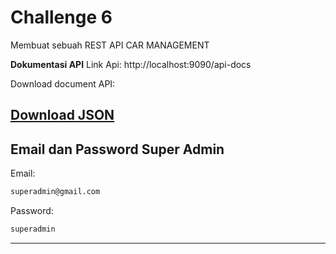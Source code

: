 # **Challenge 6**
Membuat sebuah REST API CAR MANAGEMENT

**Dokumentasi API**
Link Api:
http://localhost:9090/api-docs

Download document API:

[Download JSON](swagger.json)
---

## Email dan Password Super Admin
Email:
```sh
superadmin@gmail.com
```
Password:
```sh
superadmin
```
---
